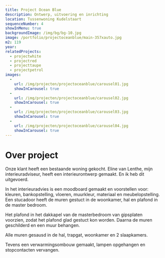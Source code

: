 ```yaml
---
title: Project Ocean Blue
description: Ontwerp, uitvoering en inrichting
location: Tussenwoning Kudelstaart
sequenceNumber: 4
showInMenu: true
backgroundImage: /img/bg/bg-10.jpg
image: /portfolio/projectoceanblue/main-357xauto.jpg
m2: 119
year: 
relatedProjects:
  - projectwhite
  - projectred
  - projecttaupe
  - projectpetrol
images:
  -
    url: /img/projecten/projectoceanblue/carousel01.jpg
    showInCarousel: true
  -
    url: /img/projecten/projectoceanblue/carousel02.jpg
    showInCarousel: true
  -
    url: /img/projecten/projectoceanblue/carousel03.jpg
    showInCarousel: true
  -
    url: /img/projecten/projectoceanblue/carousel04.jpg
    showInCarousel: true
---
```

# Over project

Onze klant heeft een bestaande woning gekocht. Eline van Lenthe, mijn interieuradviseur, heeft een interieurontwerp gemaakt. En ik heb dit uitgevoerd.

In het interieuradvies is een moodboard gemaakt en voorstellen voor: kleuren, bankopstelling, vloeren, muurkleur, materiaal en meubelopstelling. Een stucadoor heeft de muren gestuct in de woonkamer, hal en plafond in de master bedroom. 

Het plafond in het dakkapel van de masterbedroom van gipsplaten voorzien, zodat het plafond glad gestuct kon worden. Daarna de muren geschilderd en een muur behangen.

Alle muren gesausd in de hal, trapgat, woonkamer en 2 slaapkamers. 

Tevens een verwarmingsombouw gemaakt, lampen opgehangen en stopcontacten vervangen.